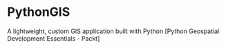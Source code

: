 # PythonGIS
A lightweight, custom GIS application built with Python [Python Geospatial Development Essentials - Packt]
